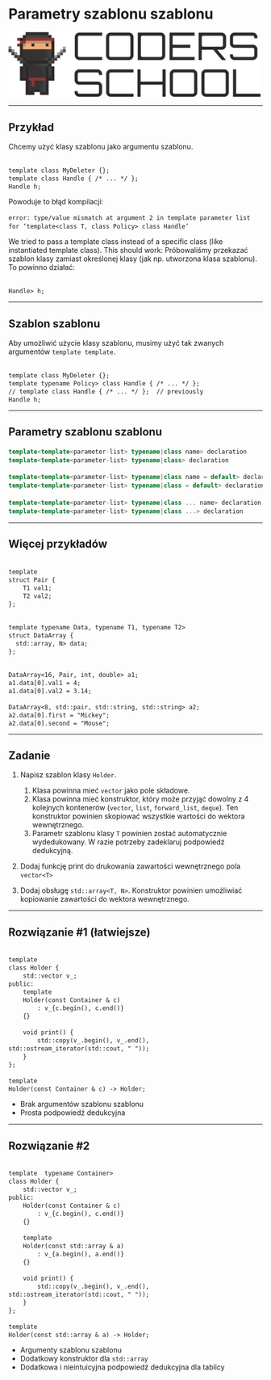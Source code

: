 <!-- .slide: data-background="#111111" -->

# Parametry szablonu szablonu

<a href="https://coders.school">
    <img width="500" src="../img/coders_school_logo.png" alt="Coders School" class="plain">
</a>

___

## Przykład

Chcemy użyć klasy szablonu jako argumentu szablonu.
<!-- .element: class="fragment fade-in" -->

<pre class="fragment"><code class="cpp" data-trim>
template<typename T> class MyDeleter {};
template<typename T, typename Policy> class Handle { /* ... */ };
Handle<FILE, MyDeleter> h;
</code></pre>
<!-- .element: class="fragment fade-in" style="font-size: 1.35rem" -->

Powoduje to błąd kompilacji:
<!-- .element: class="fragment fade-in" -->

`error: type/value mismatch at argument 2 in template parameter list for ‘template<class T, class Policy> class Handle’`
<!-- .element: class="fragment fade-in" style="font-size: 1.35rem" -->

We tried to pass a template class instead of a specific class (like instantiated template class). This should work:
Próbowaliśmy przekazać szablon klasy zamiast określonej klasy (jak np. utworzona klasa szablonu). To powinno działać:
<!-- .element: class="fragment fade-in" -->

<pre class="fragment"><code class="cpp" data-trim>
Handle<FILE, MyDeleter<FILE>> h;
</code></pre>
<!-- .element: class="fragment fade-in" -->

___

## Szablon szablonu

Aby umożliwić użycie klasy szablonu, musimy użyć tak zwanych argumentów `template template`.
<!-- .element: class="fragment fade-in" -->

<pre class="fragment"><code class="cpp" data-trim>
template<typename T> class MyDeleter {};
template<typename T, template<typename> typename Policy> class Handle { /* ... */ };
// template<typename T, typename Policy> class Handle { /* ... */ };  // previously
Handle<FILE, MyDeleter> h;
</code></pre>
<!-- .element: class="fragment fade-in" style="font-size: 1.35rem" -->

___

## Parametry szablonu szablonu

```cpp
template<template<parameter-list> typename|class name> declaration
template<template<parameter-list> typename|class> declaration

template<template<parameter-list> typename|class name = default> declaration
template<template<parameter-list> typename|class = default> declaration

template<template<parameter-list> typename|class ... name> declaration
template<template<parameter-list> typename|class ...> declaration
```

___

## Więcej przykładów

<pre class="fragment"><code class="cpp" data-trim>
template<typename T1, typename T2>
struct Pair {
    T1 val1;
    T2 val2;
};
</code></pre>
<!-- .element: class="fragment fade-in" style="font-size: 1.3rem" -->

<pre class="fragment"><code class="cpp" data-trim>
template<size_t N, template<typename, typename> typename Data, typename T1, typename T2>
struct DataArray {
  std::array<Data<T1, T2>, N> data;
};
</code></pre>
<!-- .element: class="fragment fade-in" style="font-size: 1.3rem" -->

<pre class="fragment"><code class="cpp" data-trim>
DataArray<16, Pair, int, double> a1;
a1.data[0].val1 = 4;
a1.data[0].val2 = 3.14;

DataArray<8, std::pair, std::string, std::string> a2;
a2.data[0].first = "Mickey";
a2.data[0].second = "Mouse";
</code></pre>
<!-- .element: class="fragment fade-in" style="font-size: 1.3rem" -->

___

## Zadanie

1. Napisz szablon klasy `Holder`.
   1. <!-- .element: style="font-size: 0.7em" --> Klasa powinna mieć <code>vector<T></code> jako pole składowe.
   2. <!-- .element: style="font-size: 0.7em" --> Klasa powinna mieć konstruktor, który może przyjąć dowolny z 4 kolejnych kontenerów (<code>vector</code>, <code>list</code>, <code>forward_list</code>, <code>deque</code>). Ten konstruktor powinien skopiować wszystkie wartości do wektora wewnętrznego.
   3. <!-- .element: style="font-size: 0.7em" --> Parametr szablonu klasy <code>T</code> powinien zostać automatycznie wydedukowany. W razie potrzeby zadeklaruj podpowiedź dedukcyjną.

2. Dodaj funkcję print do drukowania zawartości wewnętrznego pola `vector<T>`

3. Dodaj obsługę `std::array<T, N>`. Konstruktor powinien umożliwiać kopiowanie zawartości do wektora wewnętrznego.

___

## Rozwiązanie #1 (łatwiejsze)

<pre class="fragment"><code class="cpp" data-trim>
template <typename T>
class Holder {
    std::vector<T> v_;
public:
    template <typename Container>
    Holder(const Container & c)
        : v_{c.begin(), c.end()}
    {}

    void print() {
        std::copy(v_.begin(), v_.end(), std::ostream_iterator<T>(std::cout, " "));
    }
};

template <typename Container>
Holder(const Container & c) -> Holder<typename Container::value_type>;
</code></pre>
<!-- .element: class="fragment fade-in" style="font-size: 1.3rem" -->

* <!-- .element: class="fragment fade-in" --> Brak argumentów szablonu szablonu
* <!-- .element: class="fragment fade-in" --> Prosta podpowiedź dedukcyjna

___
<!-- .slide: style="font-size: 0.85em" -->
## Rozwiązanie #2

<pre class="fragment"><code class="cpp" data-trim>
template <typename T, template <typename...> typename Container>
class Holder {
    std::vector<T> v_;
public:
    Holder(const Container<T> & c)
        : v_{c.begin(), c.end()}
    {}

    template <size_t N>
    Holder(const std::array<T, N> & a)
        : v_{a.begin(), a.end()}
    {}

    void print() {
        std::copy(v_.begin(), v_.end(), std::ostream_iterator<T>(std::cout, " "));
    }
};

template <typename T, size_t N>
Holder(const std::array<T, N> & a) -> Holder<T, std::vector>;
</code></pre>
<!-- .element: class="fragment fade-in" style="font-size: 1.3rem" -->

* <!-- .element: class="fragment fade-in" --> Argumenty szablonu szablonu
* <!-- .element: class="fragment fade-in" --> Dodatkowy konstruktor dla <code>std::array</code>
* <!-- .element: class="fragment fade-in" --> Dodatkowa i nieintuicyjna podpowiedź dedukcyjna dla tablicy
